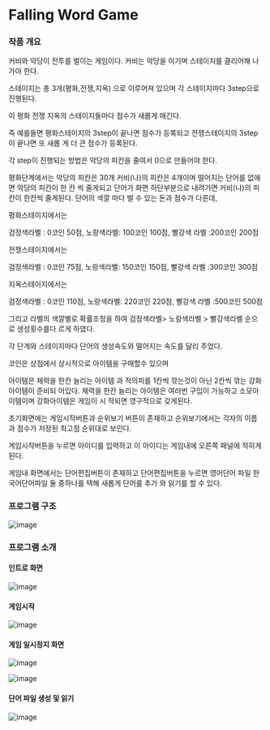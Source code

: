 <h1>Falling Word Game</h1>
<h3>작품 개요</h3>
커비와 악당이 전투를 벌이는 게임이다. 커비는 악당을 이기며 스테이지를 클리어해 나가야 한다.<br>

스테이지는 총 3개(평화,전쟁,지옥) 으로 이루어져 있으며 각 스테이지마다 3step으로 진행된다.<br>

이 평화 전쟁 지옥의 스테이지들마다 점수가 새롭게 매긴다.<br>

즉 예를들면 평화스테이지의 3step이 끝나면 점수가 등록되고 전쟁스테이지의 3step이 끝나면 또 새롭
게 더 큰 점수가 등록된다.<br>

각 step이 진행되는 방법은 악당의 피칸을 줄여서 0으로 만들어야 한다.<br>

평화단계에서는 악당의 피칸은 30개 커비(나)의 피칸은 4개이며 떨어지는 단어를 없애면 악당의 피칸이
한 칸 씩 줄게되고 단어가 화면 하단부분으로 내려가면 커비(나)의 피칸이 한칸씩 줄게된다. 단어의 색깔
마다 벌 수 있는 돈과 점수가 다른데,<br>

평화스테이지에서는<br>

검정색라벨 : 0코인 50점, 노랑색라벨: 100코인 100점, 빨강색 라벨 :200코인 200점<br>

전쟁스테이지에서는<br>

검정색라벨 : 0코인 75점, 노랑색라벨: 150코인 150점, 빨강색 라벨 :300코인 300점<br>

지옥스테이지에서는<br>

검정색라벨 : 0코인 110점, 노랑색라벨: 220코인 220점, 빨강색 라벨 :500코인 500점<br>

그리고 라벨의 색깔별로 확률조정을 하여 검정색라벨> 노랑색라벨 > 빨강색라벨 순으로 생성횟수를다
르게 하였다.<br>

각 단계와 스테이지마다 단어의 생성속도와 떨어지는 속도를 달리 주었다.<br>

코인은 상점에서 상시적으로 아이템을 구매할수 있으며<br>

아이템은 체력을 한칸 늘리는 아이템 과 적의피를 1칸씩 깎는것이 아닌 2칸씩 깎는 강화아이템이 준비되
어있다. 체력을 한칸 늘리는 아이템은 여러번 구입이 가능하고 소모아이템이며 강화아이템은 게임이 시
작되면 영구적으로 갖게된다.<br>

초기화면에는 게임시작버튼과 순위보기 버튼이 존재하고 순위보기에서는 각자의 이름과 점수가 저장된
최고점 순위대로 보인다.<br>

게임시작버튼을 누르면 아이디를 입력하고 이 아이디는 게임내에 오른쪽 패널에 적히게 된다.<br>

게임내 화면에서는 단어편집버튼이 존재하고 단어편집버튼을 누르면 영어단어 파일 한국어단어파일 둘
중하나를 택해 새롭게 단어를 추가 와 읽기를 할 수 있다.<br>



<h3>프로그램 구조</h3>

![image](https://user-images.githubusercontent.com/82764703/208068176-ae5c31c7-45ec-4cb0-9998-4bdeecda048b.png)


<h3>프로그램 소개</h3>

<h4>인트로 화면</h4>

![image](https://user-images.githubusercontent.com/82764703/208078522-da0179be-2262-47f3-afff-d5b0e7b89d60.png)

<h4>게임시작</h4>

![image](https://user-images.githubusercontent.com/82764703/208078724-cffc9acc-652f-4e0c-b95c-e0c95df48e3f.png)

<h4>게임 일시정지 화면</h4>

![image](https://user-images.githubusercontent.com/82764703/208079298-f8dd3a9e-0701-46e6-b45d-6eca92362fa2.png)


![image](https://user-images.githubusercontent.com/82764703/208079419-1038529a-2b93-4a7d-b4b6-2d1625d0ade3.png)

<h4>단어 파일 생성 및 읽기</h4>

![image](https://user-images.githubusercontent.com/82764703/208123196-e94c6119-5846-444a-9044-7056b3d3dfe6.png)

